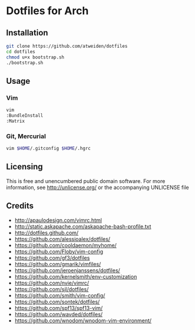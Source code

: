 # Dotfiles for Arch

## Installation

```bash
git clone https://github.com/atweiden/dotfiles
cd dotfiles
chmod u+x bootstrap.sh
./bootstrap.sh
```

## Usage

### Vim

```bash
vim
:BundleInstall
:Matrix
```

### Git, Mercurial

```bash
vim $HOME/.gitconfig $HOME/.hgrc
```

## Licensing

This is free and unencumbered public domain software. For more
information, see http://unlicense.org/ or the accompanying UNLICENSE file

## Credits

- http://apaulodesign.com/vimrc.html
- http://static.askapache.com/askapache-bash-profile.txt
- http://dotfiles.github.com/
- https://github.com/alessioalex/dotfiles/
- https://github.com/cooldaemon/myhome/
- https://github.com/Floby/vim-config
- https://github.com/gf3/dotfiles
- https://github.com/gmarik/vimfiles/
- https://github.com/jeroenjanssens/dotfiles/
- https://github.com/kernelsmith/env-customization
- https://github.com/nvie/vimrc/
- https://github.com/sjl/dotfiles/
- https://github.com/smith/vim-config/
- https://github.com/sontek/dotfiles/
- https://github.com/spf13/spf13-vim/
- https://github.com/wavded/dotfiles/
- https://github.com/wnodom/wnodom-vim-environment/
